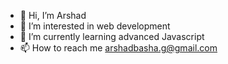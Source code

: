 - 👋 Hi, I’m Arshad
- 👀 I’m interested in web development
- 🌱 I’m currently learning advanced Javascript
- 📫 How to reach me arshadbasha.g@gmail.com

